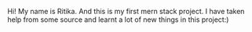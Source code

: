 Hi! My name is Ritika. And this is my first mern stack project. I have taken help from some source and learnt a lot of new things in this project:)
